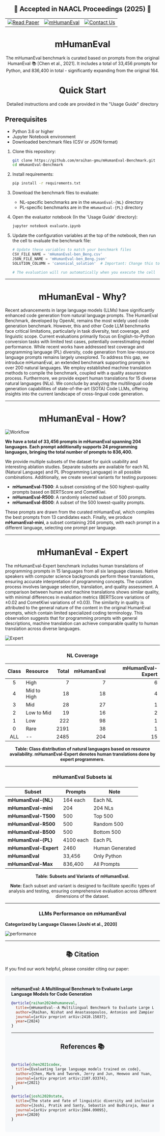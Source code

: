 <div align="center">

  ## 🔷 **Accepted in NAACL Proceedings (2025)** 🔷

</div>


<div align="center">
  <table>
    <tr>
      <td>
        <a href="https://arxiv.org/abs/2410.15037">
          <img src="https://img.shields.io/badge/arXiv-Read_Paper-blue?style=for-the-badge&logo=arxiv" alt="Read Paper"/>
        </a>
      </td>
      <td>
        <a href="https://huggingface.co/datasets/md-nishat-008/mHumanEval-Benchmark">
          <img src="https://img.shields.io/badge/HuggingFace-mHumanEval_Benchmark-orange?style=for-the-badge&logo=huggingface" alt="mHumanEval"/>
        </a>
      </td>
      <td>
        <a href="mailto:mraihan2@gmu.edu">
          <img src="https://img.shields.io/badge/Email-Contact_Us-blue?style=for-the-badge&logo=gmail" alt="Contact Us"/>
        </a>
      </td>
    </tr>
  </table>
</div>


<div align="center">
  
  # **mHumanEval**

  

The mHumanEval benchmark is curated based on prompts from the original HumanEval 📚 [Chen et al., 2021]. It includes a total of 33,456 prompts for Python, and 836,400 in total - significantly expanding from the original 164. 
  
</div>











<div align="center">

  # **Quick Start**

  Detailed instructions and code are provided in the "Usage Guide" directory  

</div>

## Prerequisites

- Python 3.6 or higher
- Jupyter Notebook environment
- Downloaded benchmark files (CSV or JSON format)

1. Clone this repository:
   ```bash
   git clone https://github.com/mraihan-gmu/mHumanEval-Benchmark.git
   cd mHumanEval-Benchmark
   ```

2. Install requirements:
   ```bash
   pip install -r requirements.txt
   ```

3. Download the benchmark files to evaluate:
   - NL-specific benchmarks are in the `mHumanEval-{NL}` directory
   - PL-specific benchmarks are in the `mHumanEval-{PL}` directory

4. Open the evaluator notebook (In the 'Usage Guide' directory):
   ```bash
   jupyter notebook evaluate.ipynb
   ```

5. Update the configuration variables at the top of the notebook, then run the cell to evaluate the benchmark file:
   ```python
   # Update these variables to match your benchmark files
   CSV_FILE_NAME = 'mHumanEval-ben_Beng.csv'
   JSON_FILE_NAME = 'mHumanEval-ben_Beng.json'
   SOLUTION_COLUMN = 'canonical_solution'  # Important: Change this to the name of your column containing code solutions
   
   # The evaluation will run automatically when you execute the cell
   ```














---
<div align="center">

# **mHumanEval - Why?**

</div>
Recent advancements in large language models (LLMs) have significantly enhanced code generation from natural language prompts. The HumanEval Benchmark, developed by OpenAI, remains the most widely used code generation benchmark. However, this and other Code LLM benchmarks face critical limitations, particularly in task diversity, test coverage, and linguistic scope. Current evaluations primarily focus on English-to-Python conversion tasks with limited test cases, potentially overestimating model performance. While recent works have addressed test coverage and programming language (PL) diversity, code generation from low-resource language prompts remains largely unexplored. To address this gap, we introduce mHumanEval, an extended benchmark supporting prompts in over 200 natural languages. We employ established machine translation methods to compile the benchmark, coupled with a quality assurance process. Furthermore, we provide expert human translations for 15 diverse natural languages (NLs). We conclude by analyzing the multilingual code generation capabilities of state-of-the-art (SOTA) Code LLMs, offering insights into the current landscape of cross-lingual code generation.

---
<div align="center">

# **mHumanEval - How?**

</div>

![Workflow](resources/images/workflow.png)


**We have a total of 33,456 prompts in mHumanEval spanning 204 languages. Each prompt additionally supports 24 programming languages, bringing the total number of prompts to 836,400.**

We provide multiple subsets of the dataset for quick usability and interesting ablation studies. Separate subsets are available for each NL (Natural Language) and PL (Programming Language) in all possible combinations. Additionally, we create several variants for testing purposes:

- **mHumanEval-T500**: A subset consisting of the 500 highest-quality prompts based on BERTScore and CometKiwi.
- **mHumanEval-R500**: A randomly selected subset of 500 prompts.
- **mHumanEval-B500**: A subset of the 500 lowest-quality prompts.

These prompts are drawn from the curated mHumanEval, which compiles the best prompts from 13 candidates each. Finally, we produce **mHumanEval-mini**, a subset containing 204 prompts, with each prompt in a different language, selecting one prompt per language.

---
<div align="center">

# **mHumanEval - Expert**

</div>
The mHumanEval-Expert benchmark includes human translations of programming prompts in 15 languages from all six language classes. Native speakers with computer science backgrounds perform these translations, ensuring accurate interpretation of programming concepts. The curation process involves language selection, translation, and quality assessment. A comparison between human and machine translations shows similar quality, with minimal differences in evaluation metrics (BERTScore variations of ±0.02 and CometKiwi variations of ±0.03). The similarity in quality is attributed to the general nature of the content in the original HumanEval prompts, which contain limited specialized coding terminology. This observation suggests that for programming prompts with general descriptions, machine translation can achieve comparable quality to human translation across diverse languages.

![Expert](resources/images/expert.png)

---
<div align="center">

### NL Coverage



| **Class** | **Resource**    | **Total** | **mHumanEval** | **mHumanEval-Expert** |
|:---------:|:----------------|----------:|---------------:|----------------------:|
| 5         | High            |         7 |               7 |                      6 |
| 4         | Mid to High     |        18 |              18 |                      4 |
| 3         | Mid             |        28 |              27 |                      1 |
| 2         | Low to Mid      |        19 |              16 |                      2 |
| 1         | Low             |       222 |              98 |                      1 |
| 0         | Rare            |      2191 |              38 |                      1 |
| ALL       | --              |      2485 |             204 |                     15 |

**Table: Class distribution of natural languages based on resource availability. mHumanEval-Expert denotes human translations done by expert programmers.**

</div>

---

<div align="center">

### mHumanEval Subsets 📊



| **Subset**             | **Prompts** | **Note**        |
|------------------------|-------------|-----------------|
| **mHumanEval-{NL}**    | 164 each    | Each NL         |
| **mHumanEval-mini**    | 204         | 204 NLs         |
| **mHumanEval-T500**    | 500         | Top 500         |
| **mHumanEval-R500**    | 500         | Random 500      |
| **mHumanEval-B500**    | 500         | Bottom 500      |
| **mHumanEval-{PL}**    | 4100 each   | Each PL         |
| **mHumanEval-Expert**  | 2460        | Human Generated |
| **mHumanEval**         | 33,456      | Only Python     |
| **mHumanEval-Max**     | 836,400     | All Prompts     |


**Table: Subsets and Variants of mHumanEval.**

**Note:** Each subset and variant is designed to facilitate specific types of analysis and testing, ensuring comprehensive evaluation across different dimensions of the dataset.

</div>

---
<div align="center">


### LLMs Performance on mHumanEval

</div>

**Categorized by Language Classes [Joshi et al., 2020]**




![performance](resources/images/performance_on_mHumanEval.png)

---


<div align="center">
<h2>📚 Citation</h2>
</div>

If you find our work helpful, please consider citing our paper:

<div style="background-color: #f6f8fa; padding: 20px; border-radius: 5px; margin: 10px 0;">
<p style="margin-bottom: 10px;"><strong>mHumanEval: A Multilingual Benchmark to Evaluate Large Language Models for Code Generation</strong></p>

```bibtex
@article{raihan2024mhumaneval,
  title={mHumanEval--A Multilingual Benchmark to Evaluate Large Language Models for Code Generation},
  author={Raihan, Nishat and Anastasopoulos, Antonios and Zampieri, Marcos},
  journal={arXiv preprint arXiv:2410.15037},
  year={2024}
}
```





---
<div align="center">

## References 📚

</div>

```bibtex

@article{chen2021codex,
  title={Evaluating large language models trained on code},
  author={Chen, Mark and Tworek, Jerry and Jun, Heewoo and Yuan, Qiming and Pinto, Henrique Ponde de Oliveira and Kaplan, Jared and others},
  journal={arXiv preprint arXiv:2107.03374},
  year={2021}
}

@article{joshi2020state,
  title={The state and fate of linguistic diversity and inclusion in the NLP world},
  author={Joshi, Pratik and Santy, Sebastin and Budhiraja, Amar and Bali, Kalika and Choudhury, Monojit},
  journal={arXiv preprint arXiv:2004.09095},
  year={2020}
}


